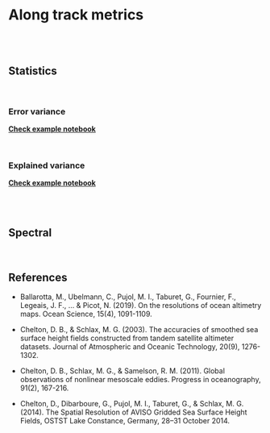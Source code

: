# Along track metrics

<br>
 

<br>

## Statistics
<br>

### Error variance

[**Check example notebook**](gallery/alongtrack_statistics_description.ipynb)

<br>

### Explained variance

[**Check example notebook**](gallery/alongtrack_statistics_description.ipynb)

<br>

<br>

## Spectral

<br> 

 
 
## References

- Ballarotta, M., Ubelmann, C., Pujol, M. I., Taburet, G., Fournier, F., Legeais, J. F., ... & Picot, N. (2019). On the resolutions of ocean altimetry maps. Ocean Science, 15(4), 1091-1109.

- Chelton, D. B., & Schlax, M. G. (2003). The accuracies of smoothed sea surface height fields constructed from tandem satellite altimeter datasets. Journal of Atmospheric and Oceanic Technology, 20(9), 1276-1302.

- Chelton, D. B., Schlax, M. G., & Samelson, R. M. (2011). Global observations of nonlinear mesoscale eddies. Progress in oceanography, 91(2), 167-216.

- Chelton, D., Dibarboure, G., Pujol, M. I., Taburet, G., & Schlax, M. G. (2014). The Spatial Resolution of AVISO Gridded Sea Surface Height Fields, OSTST Lake Constance, Germany, 28–31 October 2014.

